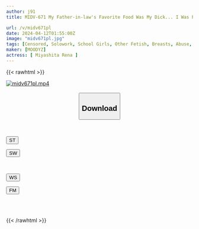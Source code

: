 ```yaml
---
author: j91
title: MIDV-671 My Father-in-law's Favorite Food Was My Dick... I Was Played With By A Man With An Abnormal Sexual Desire Who Had Been Observing The Growth Of My Breasts For 10 Years Until My Nipples Cum... Rena Miyashita

url: /v/midv671pl
date: 2024-04-12T01:55:00Z
image: "midv671pl.jpg"
tags: [Censored, Solowork, School Girls, Other Fetish, Breasts, Abuse, Incest	]
maker: [MOODYZ]
actress: [ Miyashita Rena ]
---
```



{{< rawhtml >}}

<div class="video" data-videoid="z3Vj1yvxm0iYzak">
    <a href="javascript:;">
        <img src="/v/midv671pl/midv671pl.jpg" width="WIDTH" height="HEIGHT" alt="midv671pl.mp4" loading="lazy">
    </a>
</div>

<script type="text/javascript" src="https://j91.asia/asset/on-demand-st.js"></script>

<br>
  <link rel="stylesheet" href="https://j91.asia/asset/bs5.css">
  
  <center>
  <button class="btn btn-primary" type="button" data-bs-toggle="collapse" data-bs-target=".multi-collapse" aria-expanded="false" aria-controls="multiCollapseExample1 multiCollapseExample2"><h2>Download</h2></button></center>
</p>
<div class="row">
  <div class="col">
    <div class="collapse multi-collapse" id="multiCollapseExample1">
      <div class="card card-body">
	      	      <br>
<div class="buttons">  
<p><a href="https://streamtape.to/v/z3Vj1yvxm0iYzak" target="_blank"><button class="btn-hover color-3"><i class="fa fa-download"></i> ST</button></a></p>
<p><a href="https://asnwish.com/tc997fe5p11l" target="_blank"><button class="btn-hover color-2"><i class="fa fa-download"></i> SW</button></a></p></div>
    </div>
  </div>
</div>
  <div class="col">
    <div class="collapse multi-collapse" id="multiCollapseExample2">
      <div class="card card-body">
	      <br>
<div class="buttons">
<p><a href="javascript:;"><button class="btn-hover color-9"><i class="fa fa-download"></i> WS</button></a></p>
<p><a href="javascript:;"><button class="btn-hover color-8"><i class="fa fa-download"></i> FM</button></a></p></div>
<br><br>
      </div>
    </div>
  </div>
</div>

{{< /rawhtml >}}